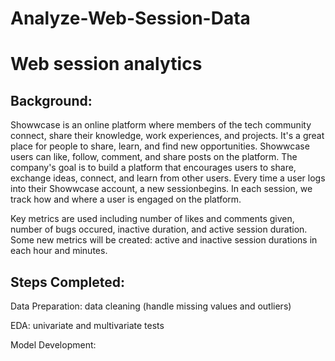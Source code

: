 # Analyze-Web-Session-Data
# Web session analytics
## Background:
Showwcase is an online platform where members of the tech community connect, 
share their knowledge, work experiences, and projects. It's a great place for people to share, learn, and find new opportunities. Showwcase users can like, follow, comment, and share posts on the platform. The company's goal is to build a platform that encourages users to share, exchange ideas, connect, and learn from other users. Every time a user logs into their Showwcase account, a ​new session​ begins. In each session, we track how and where a user is engaged on the platform.

Key metrics are used including number of likes and comments given, number of bugs occured, inactive duration, and active session duration.
Some new metrics will be created: active and inactive session durations in each hour and minutes.

## Steps Completed:
Data Preparation: data cleaning (handle missing values and outliers)

EDA: univariate and multivariate tests

Model Development: 

